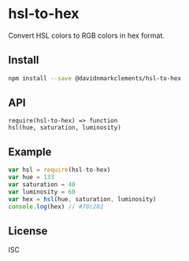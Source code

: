 # hsl-to-hex

Convert HSL colors to RGB colors in hex format.

## Install

```sh
npm install --save @davidnmarkclements/hsl-to-hex
```

## API

```
require(hsl-to-hex) => function
hsl(hue, saturation, luminosity)
```

## Example

```js
var hsl = require(hsl-to-hex)
var hue = 133
var saturation = 40
var luminosity = 60
var hex = hsl(hue, saturation, luminosity)
console.log(hex) // #70c282
```

## License

ISC